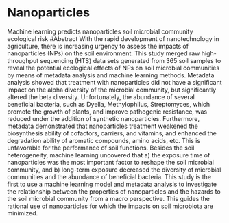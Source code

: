 # Nanoparticles
Machine learning predicts nanoparticles soil microbial community ecological risk
#Abstract
With the rapid development of nanotechnology in agriculture, there is increasing urgency to assess the impacts of nanoparticles (NPs) on the soil environment. This study merged raw high-throughput sequencing (HTS) data sets generated from 365 soil samples to reveal the potential ecological effects of NPs on soil microbial communities by means of metadata analysis and machine learning methods. Metadata analysis showed that treatment with nanoparticles did not have a significant impact on the alpha diversity of the microbial community, but significantly altered the beta diversity. Unfortunately, the abundance of several beneficial bacteria, such as Dyella, Methylophilus, Streptomyces, which promote the growth of plants, and improve pathogenic resistance, was reduced under the addition of synthetic nanoparticles. Furthermore, metadata demonstrated that nanoparticles treatment weakened the biosynthesis ability of cofactors, carriers, and vitamins, and enhanced the degradation ability of aromatic compounds, amino acids, etc. This is unfavorable for the performance of soil functions. Besides the soil heterogeneity, machine learning uncovered that a) the exposure time of nanoparticles was the most important factor to reshape the soil microbial community, and b) long-term exposure decreased the diversity of microbial communities and the abundance of beneficial bacteria. This study is the first to use a machine learning model and metadata analysis to investigate the relationship between the properties of nanoparticles and the hazards to the soil microbial community from a macro perspective. This guides the rational use of nanoparticles for which the impacts on soil microbiota are minimized.
